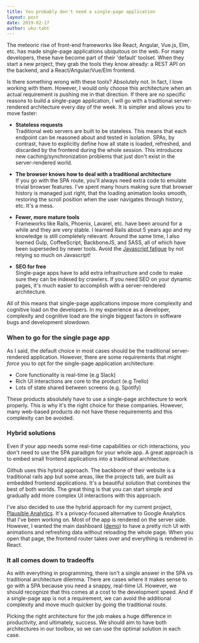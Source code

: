 ```yaml
---
title: You probably don't need a single-page application
layout: post
date: 2019-02-17
author: uku-taht
---
```


The meteoric rise of front-end frameworks like React, Angular, Vue.js, Elm, etc. has made single-page applications ubiquitous on the web. For many developers, these have become part of their 'default' toolset. When they start a new project, they grab the tools they know already: a REST API on the backend, and a React/Angular/Vue/Elm frontend.

Is there something wrong with these tools? Absolutely not. In fact, I love working with them. However, I would only choose this architecture when an actual requirement is pushing me in that direction. If there are no specific reasons to build a single-page application, I will go with a traditional server-rendered architecture every day of the week. It is simpler and allows you to move faster:

* **Stateless requests**<br />
Traditional web servers are built to be stateless. This means that each endpoint can be reasoned about and tested in isolation. SPAs, by contrast, have to explicitly define how all state is loaded, refreshed, and discarded by the frontend during the whole session. This introduces new caching/synchronization problems that just don't exist in the server-rendered world.

* **The browser knows how to deal with a traditional architecture**<br />
If you go with the SPA route, you'll always need extra code to emulate trivial browser features. I've spent many hours making sure that browser history is managed just right, that the loading animation looks smooth, restoring the scroll position when the user navigates through history, etc. It's a mess.

* **Fewer, more mature tools**<br />
Frameworks like Rails, Phoenix, Lavarel, etc. have been around for a while and they are very stable. I learned Rails about 5 years ago and my knowledge is still completely relevant. Around the same time, I also learned Gulp, CoffeeScript, BackboneJS, and SASS, all of which have been superseded by newer tools. Avoid the [Javascript fatigue](https://medium.com/@ericclemmons/javascript-fatigue-48d4011b6fc4) by not relying so much on Javascript!

* **SEO for free**<br />
Single-page apps have to add extra infrastructure and code to make sure they can be indexed by crawlers. If you need SEO on your dynamic pages, it's much easier to accomplish with a server-rendered architecture.

All of this means that single-page applications impose more complexity and cognitive load on the developers. In my experience as a developer, complexity and cognitive load are the single biggest factors in software bugs and development slowdown.

### When to go for the single page app

As I said, the default choice in most cases should be the traditional server-rendered application. However, there are some requirements that might *force* you to opt for the single-page application architecture:

* Core functionality is real-time (e.g Slack)
* Rich UI interactions are core to the product (e.g Trello)
* Lots of state shared between screens (e.g. Spotify)

These products absolutely have to use a single-page architecture to work properly. This is why it's the right choice for these companies. However, many web-based products do not have these requirements and this complexity can be avoided.

### Hybrid solutions

Even if your app needs some real-time capabilities or rich interactions, you don't need to use the SPA paradigm for your whole app. A great approach is to embed small frontend applications into a traditional architecture.

Github uses this hybrid approach. The backbone of their website is a traditional rails app but some areas, like the projects tab, are built as embedded frontend applications. It's a beautiful solution that combines the best of both worlds. The great thing is that you can start simple and gradually add more complex UI interactions with this approach.

I've also decided to use the hybrid approach for my current project, [Plausible Analytics](https://plausible.io). It's a privacy-focused alternative to Google Analytics that I've been working on. Most of the app is rendered on the server side. However, I wanted the main dashboard ([demo](https://plausible.io/plausible.io)) to have a pretty rich UI with animations and refreshing data without reloading the whole page. When you open that page, the frontend router takes over and everything is rendered in React.

### It all comes down to tradeoffs

As with everything in programming, there isn't a single answer in the SPA vs traditional architecture dilemma. There are cases where it makes sense to go with a SPA because you need a snappy, real-time UI. However, we should recognize that this comes at a cost to the development speed. And if a single-page app is not a requirement, we can avoid the additional complexity and move much quicker by going the traditional route.

Picking the right architecture for the job makes a huge difference in productivity, and ultimately, success. We should aim to have both architectures in our toolbox, so we can use the optimal solution in each case.
